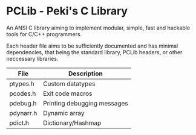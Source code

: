 # PCLib - Peki's C Library

An ANSI C library aiming to implement modular, simple, fast and hackable tools for C/C++ programmers.

Each header file aims to be sufficiently documented and has minimal dependencies, that being the standard
library, PCLib headers, or other neccessary libraries.

| File | Description |
| - | - |
| ptypes.h | Custom datatypes |
| pcodes.h | Exit code macros |
| pdebug.h | Printing debugging messages |
| pdynarr.h | Dynamic array |
| pdict.h | Dictionary/Hashmap |
